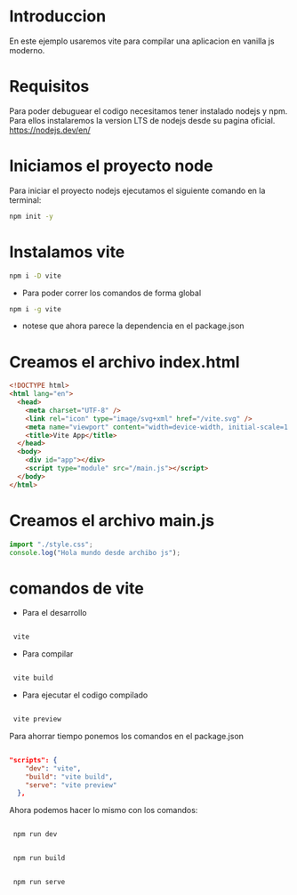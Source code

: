 # Introduccion

En este ejemplo usaremos vite para compilar una aplicacion en vanilla js moderno.

# Requisitos

Para poder debuguear el codigo necesitamos tener instalado nodejs y npm. Para ellos instalaremos la version LTS de nodejs desde su pagina oficial. https://nodejs.dev/en/

# Iniciamos el proyecto node

Para iniciar el proyecto nodejs ejecutamos el siguiente comando en la terminal:

```bash
npm init -y
```

# Instalamos vite

```bash
npm i -D vite
```

- Para poder correr los comandos de forma global

```bash
npm i -g vite
```

- notese que ahora parece la dependencia en el package.json

# Creamos el archivo index.html

```html
<!DOCTYPE html>
<html lang="en">
  <head>
    <meta charset="UTF-8" />
    <link rel="icon" type="image/svg+xml" href="/vite.svg" />
    <meta name="viewport" content="width=device-width, initial-scale=1.0" />
    <title>Vite App</title>
  </head>
  <body>
    <div id="app"></div>
    <script type="module" src="/main.js"></script>
  </body>
</html>
```

# Creamos el archivo main.js

```js
import "./style.css";
console.log("Hola mundo desde archibo js");
```

# comandos de vite

- Para el desarrollo

```bash

 vite

```

- Para compilar

```bash

 vite build

```

- Para ejecutar el codigo compilado

```bash

 vite preview

```

Para ahorrar tiempo ponemos los comandos en el package.json

```json

"scripts": {
    "dev": "vite",
    "build": "vite build",
    "serve": "vite preview"
  },

```

Ahora podemos hacer lo mismo con los comandos:

```bash

 npm run dev

```

```bash

 npm run build

```

```bash

 npm run serve

```
